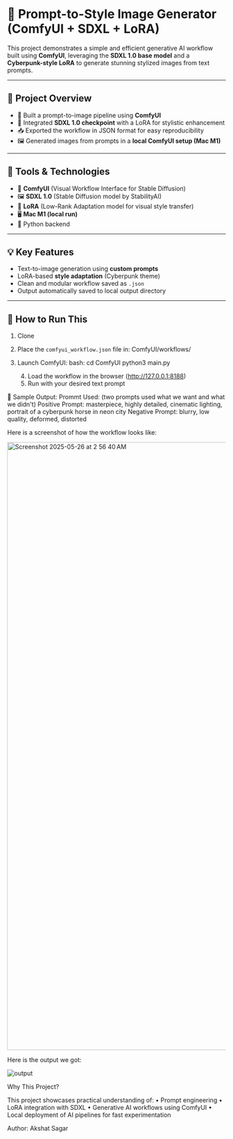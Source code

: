 # 🧠 Prompt-to-Style Image Generator (ComfyUI + SDXL + LoRA)

This project demonstrates a simple and efficient generative AI workflow built using **ComfyUI**, leveraging the **SDXL 1.0 base model** and a **Cyberpunk-style LoRA** to generate stunning stylized images from text prompts.

---

## 🚀 Project Overview

- 🔗 Built a prompt-to-image pipeline using **ComfyUI**
- 🧩 Integrated **SDXL 1.0 checkpoint** with a LoRA for stylistic enhancement
- 📥 Exported the workflow in JSON format for easy reproducibility
- 🖼️ Generated images from prompts in a **local ComfyUI setup (Mac M1)**

---

## 🧰 Tools & Technologies

- 🧠 **ComfyUI** (Visual Workflow Interface for Stable Diffusion)
- 🖼️ **SDXL 1.0** (Stable Diffusion model by StabilityAI)
- 🎨 **LoRA** (Low-Rank Adaptation model for visual style transfer)
- 🖥️ **Mac M1 (local run)**  
- 🐍 Python backend

---

## 💡 Key Features

- Text-to-image generation using **custom prompts**
- LoRA-based **style adaptation** (Cyberpunk theme)
- Clean and modular workflow saved as `.json`
- Output automatically saved to local output directory

---

## 🧩 How to Run This

1. Clone 
2. Place the `comfyui_workflow.json` file in:
ComfyUI/workflows/
3. Launch ComfyUI:
bash:
cd ComfyUI
python3 main.py

	4.	Load the workflow in the browser (http://127.0.0.1:8188)
	5.	Run with your desired text prompt

📸 Sample Output:
Prommt Used: (two prompts used what we want and what we didn't)
Positive Prompt: masterpiece, highly detailed, cinematic lighting, portrait of a cyberpunk horse in neon city
Negative Prompt: blurry, low quality, deformed, distorted


Here is a screenshot of how the workflow looks like:

<img width="1403" alt="Screenshot 2025-05-26 at 2 56 40 AM" src="https://github.com/user-attachments/assets/8ca7cafc-7147-41b4-aca0-84d45c76ef2b" />

Here is the output we got:


![output](https://github.com/user-attachments/assets/a53f4bf4-3a20-4d50-912c-8c960ab1cc01)



Why This Project?

This project showcases practical understanding of:
	•	Prompt engineering
	•	LoRA integration with SDXL
	•	Generative AI workflows using ComfyUI
	•	Local deployment of AI pipelines for fast experimentation





Author:
Akshat Sagar
